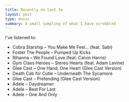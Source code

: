 ```yaml
---
title: Recently on last.fm
layout: post
type: music
summary: A small sampling of what I have scrobbled
---
```

I've listened to: 

 * Cobra Starship – You Make Me Feel... (feat. Sabi)
 * Foster The People – Pumped Up Kicks
 * Rihanna – We Found Love (feat. Calvin Harris)
 * Gym Class Heroes – Stereo Hearts (feat. Adam Levine)
 * Glee Cast – One Hand, One Heart (Glee Cast Version)
 * Death Cab for Cutie – Underneath The Sycamore
 * Glee Cast – Pretending (Glee Cast Version)
 * Adele – Daydreamer
 * Adele – Best For Last
 * Adele – One And Only
